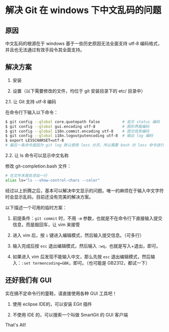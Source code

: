 # 解决 Git 在 windows 下中文乱码的问题

## 原因

中文乱码的根源在于 windows 基于一些历史原因无法全面支持 utf-8 编码格式，并且也无法通过有效手段令其全面支持。

## 解决方案

1. 安装

2. 设置（以下需要修改的文件，均位于 git 安装目录下的 etc/ 目录中）

2.1. 让 Git 支持 utf-8 编码

在命令行下输入以下命令：

```bash
$ git config --global core.quotepath false  		# 显示 status 编码
$ git config --global gui.encoding utf-8			# 图形界面编码
$ git config --global i18n.commit.encoding utf-8	# 提交信息编码
$ git config --global i18n.logoutputencoding utf-8	# 输出 log 编码
$ export LESSCHARSET=utf-8
# 最后一条命令是因为 git log 默认使用 less 分页，所以需要 bash 对 less 命令进行 utf-8 编码
```

2.2. 让 ls 命令可以显示中文名称

修改 git-completion.bash 文件：

```bash
# 在文件末尾处添加一行
alias ls="ls --show-control-chars --color"
```

经过以上折腾之后，基本可以解决中文显示的问题。唯一的麻烦在于输入中文字符时会显示乱码，目前还没有完美的解决方案。

以下描述一个可用的临时方案：

1. 前提条件：`git commit` 时，不用 `-m` 参数，也就是不在命令行下直接输入提交信息，而是敲回车，让 vim 来接管

2. 进入 vim 后，按 `i` 键进入编辑模式，然后输入提交信息。（可多行）

3. 输入完成后按 `esc` 退出编辑模式，然后输入 `:wq`，也就是写入+退出，即可。

4. 如果进入 vim 后发现不能输入中文，那么先按 `esc` 退出编辑模式，然后输入：`:set termencoding=GBK`，即可。（也可能是 GB2312，都试一下）

## 还好我们有 GUI

实在搞不定命令行的童鞋，请直接使用各种 GUI 工具吧！

1. 使用 eclipse IDE的，可以安装 EGit 插件

2. 不使用 IDE 的，可以搜索一个叫做 SmartGit 的 GUI 客户端

That's All!